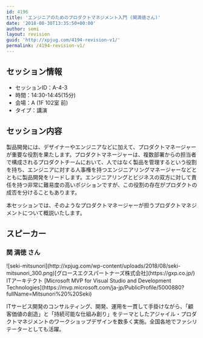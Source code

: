 ```yaml
---
id: 4196
title: 'エンジニアのためのプロダクトマネジメント入門 (関満徳さん)'
date: '2018-08-30T13:35:50+00:00'
author: semi
layout: revision
guid: 'http://xpjug.com/4194-revision-v1/'
permalink: /4194-revision-v1/
---
```


## セッション情報

- セッションID：A-4-3
- 時間：14:30-14:45(15分)
- 会場：A (1F 102室 前)
- タイプ：講演

## セッション内容

製品開発には、デザイナーやエンジニアなどに加えて、プロダクトマネージャーが重要な役割を果たします。プロダクトマネージャーは、複数部署からの担当者で構成されるプロダクトチームにおいて、人ではなく製品を管理するという役割を持ち、エンジニアに対する人事権を持つエンジニアリングマネージャーなどとともに製品開発をリードします。エンジニアリングとビジネスの双方に対して責任を持つ非常に難易度の高いポジションですが、この役割の存在がプロダクトの成否を分けることもあります。

本セッションでは、そのようなプロダクトマネージャーが担うプロダクトマネジメントについて概説いたします。

## スピーカー

### 関 満徳 さん

<div class="profile">![seki-mitsunori](http://xpjug.com/wp-content/uploads/2018/08/seki-mitsunori_300.png)[グロースエクスパートナーズ株式会社](https://gxp.co.jp/) ITアーキテクト  
[Microsoft MVP for Visual Studio and Development Technologies](https://mvp.microsoft.com/ja-jp/PublicProfile/5000880?fullName=Mitsunori%20%20Seki)

ITサービス開発のコンサルティング、開発、運用を一貫して手掛けながら、「顧客価値の創造」と「持続可能な仕組み創り」をテーマとしたアジャイル・プロダクトマネジメントのワークショップデザインを数多く実施。全国各地でファシリテーターとしても活躍。

</div>
